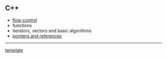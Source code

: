 ## C++
- [flow control](https://frainfreeze.github.io/studying/practice/cpp-flow-control.html)
- functions
- iterators, vectors and basic algorithms
- [pointers and references](https://frainfreeze.github.io/studying/practice/cpp-pointers.html)


--------
[template](https://frainfreeze.github.io/studying/practice/template.html)